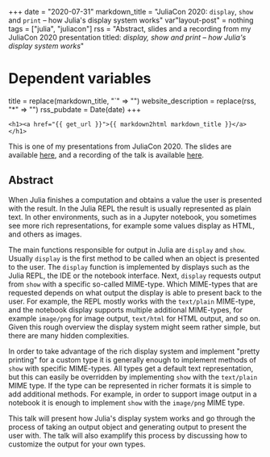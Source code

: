 +++
date = "2020-07-31"
markdown_title = "JuliaCon 2020: `display`, `show` and `print` – how Julia's display system works"
var"layout-post" = nothing
tags = ["julia", "juliacon"]
rss = "Abstract, slides and a recording from my JuliaCon 2020 presentation titled: *display, show and print – how Julia's display system works*"

# Dependent variables
title = replace(markdown_title, "`" => "")
website_description = replace(rss, "*" => "")
rss_pubdate = Date(date)
+++

~~~
<h1><a href="{{ get_url }}">{{ markdown2html markdown_title }}</a></h1>
~~~

This is one of my presentations from JuliaCon 2020. The slides are available [here](slides), and a recording of the talk is available [here](https://youtu.be/S1Fb5oNhhbc).

## Abstract


When Julia finishes a computation and obtains a value the user is presented with the result. In the Julia REPL the result is usually represented as plain text. In other environments, such as in a Jupyter notebook, you sometimes see more rich representations, for example some values display as HTML, and others as images.

The main functions responsible for output in Julia are `display` and `show`. Usually `display` is the first method to be called when an object is presented to the user. The `display` function is implemented by displays such as the Julia REPL, the IDE or the notebook interface. Next, `display` requests output from `show` with a specific so-called MIME-type. Which MIME-types that are requested depends on what output the display is able to present back to the user. For example, the REPL mostly works with the `text/plain` MIME-type, and the notebook display supports multiple additional MIME-types, for example `image/png` for image output, `text/html` for HTML output, and so on. Given this rough overview the display system might seem rather simple, but there are many hidden complexities.

In order to take advantage of the rich display system and implement "pretty printing" for a custom type it is generally enough to implement methods of `show` with specific MIME-types. All types get a default text representation, but this can easily be overridden by implementing `show` with the `text/plain` MIME type. If the type can be represented in richer formats it is simple to add additional methods. For example, in order to support image output in a notebook it is enough to implement `show` with the `image/png` MIME type.

This talk will present how Julia's display system works and go through the process of taking an output object and generating output to present the user with. The talk will also examplify this process by discussing how to customize the output for your own types.

